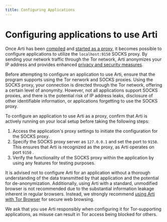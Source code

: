 ```yaml
---
title: Configuring Applications
---
```


# Configuring applications to use Arti

Once Arti has been [compiled](/guides/compiling-arti) and [started as a proxy](/guides/starting-arti), it becomes possible to configure applications to utilize the `localhost:9150` SOCKS proxy. By sending your network traffic through the Tor network, Arti anonymizes your IP address and provides enhanced [privacy and security measures](https://support.torproject.org/#about_protections).

Before attempting to configure an application to use Arti, ensure that the program supports using the Tor nerwork and SOCKS proxies. Using the SOCKS proxy, your connection is directed through the Tor network, offering a certain level of anonymity. However, not all applications support SOCKS proxies, and there is the potential risk of IP address leaks, disclosure of other identifiable information, or applications forgetting to use the SOCKS proxy.

To configure an application to use Arti as a proxy, confirm that Arti is actively running on your local setup before taking the following steps:

1. Access the application's proxy settings to initiate the configuration for the SOCKS proxy.
2. Specify the SOCKS proxy server as `127.0.0.1` and set the port to `9150`. This ensures that Arti is recognized as the proxy, as Arti operates on port `9150` .
3. Verify the functionality of the SOCKS proxy within the application by using any features for testing purposes. 

It is advised not to configure Arti for an application without a thorough understanding of the data transmitted by that application and the potential for de-anonymization. Additionally, using Arti with a standard, unmodified browser is not recommended due to the substantial information leakage inherent in regular browsers. Instead, we strongly recommend [using Arti with Tor Browser](/integrating-arti/using-tor) for secure web browsing.

We ask that you use Arti responsibly when configuring it for Tor-supporting applications, as misuse can result in Tor access being blocked for others.
